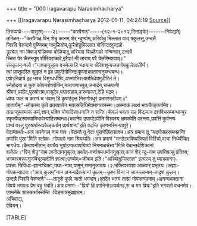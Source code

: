 +++
title = "000 Iragavarapu Narasimhacharya"

+++
[[Iragavarapu Narasimhacharya	2012-01-11, 04:24:19 [Source](https://groups.google.com/g/bvparishat/c/pgBtiRqSL04)]]



तिरुप्पावै----पाशुरम्----२८-----"करवैगळ्"-----(१२-१-२०१२,दिनाङ्के)-------निवेद्यते)  
तमिळम्--"करवैगळ् पिन् शेन्रु कानम् शेर् न्दुण्बोम्,अरिवोन्रु मिल्लात वाय् क्कुलत्तु,उन्दन्नै  
 प्पिरवि पेरुन्दनै पुण्णियम् नामुळियोम्,कुरैवोन्रुमिल्लात गोविन्दा!वुन्दन्नो  
 डुरवेल् नम क्किङ्गोळिक्क वोळियादु,अरियाद पिळ्ळैगळो मन्बिनाल्,उन्दन्नै  
 च्चिरु पेर ळैत्तनवुम् शीरियरुळादे,इरैवा! नी ताराय् परै येलोरेम्बावाय्॥"  
संस्कृतम्-श्लो।"गाश्चानुसृत्य वनमेत्य हि भक्षयामः धीरेशशून्यजडगोपकुलेऽवतीर्णं।  
 त्वां प्राप्तुमस्ति सुकृतं न इह प्रपूर्ण!गोविन्द!कृष्ण!भवतात्वनुबन्धबन्धः॥  
 एषोऽनिवार्य इह नश्च विमुग्धधीभिः,अस्माभिरल्पमभिधेयमुदीरितं ते।  
 स्नेहोदया न्न कुरु कोपमशेषशेषिन्,नारायणाच्युत,जनार्दन,चक्रपाणे!  
 श्रीमन् प्रसीद,पुरुषोत्तम,वासुदेव,पद्मासहाय,करुणाकर,देहि भद्रम्।  
 ध्येयः फलं च करणं च भवान् हि कृष्ण!वृत्तं निसर्गमधुरं व्रतमस्मदीयम्॥"  
तात्पर्यम्ः"-लोकस्य कृते व्रतव्याजेन भवत्सन्निधिमेवमागतास्स्मः।अस्माकं लक्ष्यं भवत्कैङ्कर्यमेव।  
तत्प्राप्तुमस्माकं कर्म,ज्ञान,भक्ति योगादिसाधनानि न सन्ति।केवलं भवता सह विद्यमान दशविधसम्बन्धान्पुर  
स्कृत्यैव(स्वस्वामिभावेत्यादिसम्बन्धाः)भवानेव उपायोऽपीति विश्वस्य,क्षमस्वेति वदन्त्यः,प्रपत्तिं कुर्वन्त्यः  
प्राप्यं वस्तु पुरुषार्थरूपकैङ्कर्यम् प्रार्थयामः"इति वदन्ति कृष्णमस्मिन्पाशुरे।  
वेदान्तार्थाःः-अत्र करवैगल् नाम गावः।वेदान्ते तु वेदाः पुराणेतिहासाश्च।अत्र प्रमाणं तु,"यद्गोसहस्रमपहन्ति  
तमांसि पुंसा"मिति श्लोकः।गोपालो नाम श्रियःपतिः।अत्र प्रमाणं "मन्दोऽभविष्यन्नियतं विरिंचो,वाचां निधेर्वंचित भागधेयः।दैत्यापनीतान् दययैव भूयोऽप्यध्यापयिष्यो निगमान्नचेत्त्व"मिति वेदान्तदेशिकानां  
श्लोकः।"पिन् शेन्रु"नाम तान्वेदाननुसृत्य;अर्थात्-वर्णाश्रमधर्माननुसृत्य;कानं शेर् न्दु-नाम उपनिषत्सु प्रविश्य;  
भगवत्स्वरूपगुणविभूत्यादीनि ज्ञात्वा;उण्बोम्=जीवाम इति।"अरिवोन्रुमिल्लात" इत्यस्य तु व्याख्यानम्ः-  
प्रपन्नाः त्रिविधाः-ज्ञानाधिकाः,यथाः-नाथ,यामुन,रामानुजादयः।२.भक्तिपरवशा आळ्वार् प्रभृतयः।अज्ञाः-गोपकन्यादयः।"आय् कुलम्"नाम अनन्यदैवत्यानां कुलम्--कृष्णं विना न जानन्त्यन्यम्-तादृशं कुलम्।  
उन्दन्नै प्पिरवि पेरुन्दनै"---तादृशे कुले जातो भगवान्।एतदेव भाग्यं तासां गोपकन्यानाम्।अनन्यभक्तानां  
विषये भगवतः प्रेम बहु भवति।अत्र प्रमाणं--"प्रियो हि ज्ञानिनोऽत्यर्थमहं,स च मम प्रियः"इति भगवतो वचनमेव।एवमनेके शास्त्रार्थास्सन्ति।दिङ्मात्रमुदाहृतम्।  
अभिवाद्य,  
ऐवियन्।  

[TABLE]

  
  

